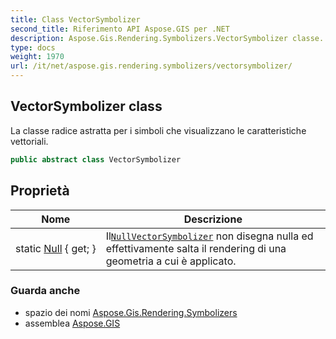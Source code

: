 ```yaml
---
title: Class VectorSymbolizer
second_title: Riferimento API Aspose.GIS per .NET
description: Aspose.Gis.Rendering.Symbolizers.VectorSymbolizer classe. La classe radice astratta per i simboli che visualizzano le caratteristiche vettoriali.
type: docs
weight: 1970
url: /it/net/aspose.gis.rendering.symbolizers/vectorsymbolizer/
---
```

## VectorSymbolizer class

La classe radice astratta per i simboli che visualizzano le caratteristiche vettoriali.

```csharp
public abstract class VectorSymbolizer
```

## Proprietà

| Nome | Descrizione |
| --- | --- |
| static [Null](../../aspose.gis.rendering.symbolizers/vectorsymbolizer/null/) { get; } | Il[`NullVectorSymbolizer`](../nullvectorsymbolizer/) non disegna nulla ed effettivamente salta il rendering di una geometria a cui è applicato. |

### Guarda anche

* spazio dei nomi [Aspose.Gis.Rendering.Symbolizers](../../aspose.gis.rendering.symbolizers/)
* assemblea [Aspose.GIS](../../)


